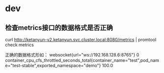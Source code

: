 # dev

## 检查metrics接口的数据格式是否正确
curl http://ketanyun-v2.ketanyun.svc.cluster.local:8080/metrics | promtool check metrics

正确的数据格式形如：
websocket{url="ws://192.168.128.6:8765"} 0
container_cpu_cfs_throttled_seconds_total{container_name="test",pod_name="test-stable",exported_namespace="demo"} 100.0

